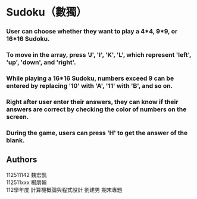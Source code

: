 # Sudoku（數獨）
### User can choose whether they want to play a 4\*4, 9\*9, or 16\*16 Sudoku.
### To move in the array, press 'J', 'I', 'K', 'L', which represent 'left', 'up', 'down', and 'right'.
### While playing a 16*16 Sudoku, numbers exceed 9 can be entered by replacing '10' with 'A', '11' with 'B', and so on.
### Right after user enter their answers, they can know if their answers are correct by checking the color of numbers on the screen.
### During the game, users can press 'H' to get the answer of the blank.

## Authors 
112511142 魏宏凱  
112511xxx 楊朋翰  
112學年度 計算機概論與程式設計 劉建男 期末專題
